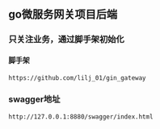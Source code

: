 ## 								go微服务网关项目后端 



### 只关注业务，通过脚手架初始化

#### 脚手架

`https://github.com/lilj_01/gin_gateway`



### swagger地址

```apl
http://127.0.0.1:8880/swagger/index.html
```
